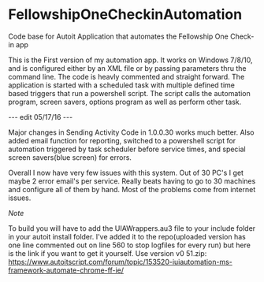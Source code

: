 # FellowshipOneCheckinAutomation
Code base for Autoit Application that automates the Fellowship One Check-in app

This is the First version of my automation app. It works on Windows 7/8/10, and is configured either by an XML file or by passing parameters thru the command line. The code is heavly commented and straight forward.
The application is started with a scheduled task with multiple defined time based triggers that run a powershell script. The script calls the automation program, screen savers, options program as well as perform other task.

 --- edit 05/17/16 ---
 
Major changes in Sending Activity Code in 1.0.0.30 works much better. Also added email function for reporting, switched to a powershell script for automation triggered by task scheduler before service times, and special screen savers(blue screen) for errors.

Overall I now have very few issues with this system. Out of 30 PC's I get maybe 2 error email's per service. Really beats having to go to 30 machines and configure all of them by hand. Most of the problems come from internet issues.

*Note*

To build you will have to add the UIAWrappers.au3 file to your include folder in your autoit install folder. I've added it to the repo(uploaded version has one line commented out on line 560 to stop logfiles for every run) but here is the link if you want to get it yourself. Use version v0 51.zip: https://www.autoitscript.com/forum/topic/153520-iuiautomation-ms-framework-automate-chrome-ff-ie/
